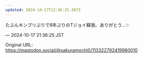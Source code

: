 ```yaml
---
updated: 2024-10-17T12:36:25.507Z
---
```


<p>たぶんキンプリぶりで8年ぶりのTジョイ蘇我、ありがとう…✨</p>

&mdash; 2024-10-17 21:36:25 JST

Original URL: https://mastodon.social/@sakuramochi0/113322792419980010

